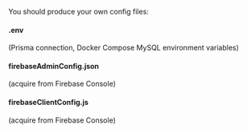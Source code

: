 You should produce your own config files:  
#### .env
(Prisma connection, Docker Compose MySQL environment variables)  
#### firebaseAdminConfig.json
(acquire from Firebase Console)  
#### firebaseClientConfig.js
(acquire from Firebase Console)  
